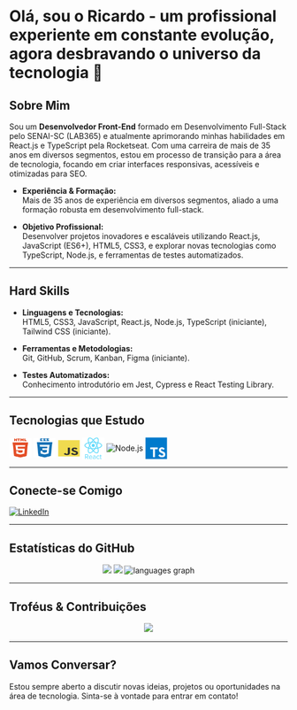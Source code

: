 # Olá, sou o Ricardo - um profissional experiente em constante evolução, agora desbravando o universo da tecnologia 👋

## Sobre Mim

Sou um **Desenvolvedor Front-End** formado em Desenvolvimento Full-Stack pelo SENAI-SC (LAB365) e atualmente aprimorando minhas habilidades em React.js e TypeScript pela Rocketseat. Com uma carreira de mais de 35 anos em diversos segmentos, estou em processo de transição para a área de tecnologia, focando em criar interfaces responsivas, acessíveis e otimizadas para SEO.

- **Experiência & Formação:**  
  Mais de 35 anos de experiência em diversos segmentos, aliado a uma formação robusta em desenvolvimento full-stack.

- **Objetivo Profissional:**  
  Desenvolver projetos inovadores e escaláveis utilizando React.js, JavaScript (ES6+), HTML5, CSS3, e explorar novas tecnologias como TypeScript, Node.js, e ferramentas de testes automatizados.

---

## Hard Skills

- **Linguagens e Tecnologias:**  
  HTML5, CSS3, JavaScript, React.js, Node.js, TypeScript (iniciante), Tailwind CSS (iniciante).

- **Ferramentas e Metodologias:**  
  Git, GitHub, Scrum, Kanban, Figma (iniciante).

- **Testes Automatizados:**  
  Conhecimento introdutório em Jest, Cypress e React Testing Library.

---

<!-- ## Projetos e Contribuições

Confira alguns dos meus projetos no GitHub que demonstram minha paixão e evolução na tecnologia:
- [Projeto 1](#) – Breve descrição do projeto.
- [Projeto 2](#) – Breve descrição do projeto.

*Estou sempre aberto a novas oportunidades de colaboração e aprendizado.*

--- -->

## Tecnologias que Estudo

<div style="display: inline-block">
  <img align="center" alt="HTML5" height="35" width="40" src="https://raw.githubusercontent.com/devicons/devicon/1119b9f84c0290e0f0b38982099a2bd027a48bf1/icons/html5/html5-plain-wordmark.svg">
  <img align="center" alt="CSS3" height="35" width="40" src="https://raw.githubusercontent.com/devicons/devicon/1119b9f84c0290e0f0b38982099a2bd027a48bf1/icons/css3/css3-plain-wordmark.svg">
  <img align="center" alt="JavaScript" height="30" width="40" src="https://raw.githubusercontent.com/devicons/devicon/1119b9f84c0290e0f0b38982099a2bd027a48bf1/icons/javascript/javascript-original.svg">
  <img align="center" alt="React.js" height="40" width="40" src="https://raw.githubusercontent.com/devicons/devicon/1119b9f84c0290e0f0b38982099a2bd027a48bf1/icons/react/react-original-wordmark.svg">
  <img align="center" alt="Node.js" height="40" width="40" src="https://icon-library.com/images/node-js-icon/node-js-icon-11.jpg">
  <img align="center" alt="TypeScript" height="40" width="40" src="https://raw.githubusercontent.com/devicons/devicon/master/icons/typescript/typescript-original.svg">
</div>

---

## Conecte-se Comigo

<div>
  <a href="https://www.linkedin.com/in/ricardo-werner" target="_blank">
    <img src="https://img.shields.io/badge/-LinkedIn-%230077B5?style=for-the-badge&logo=linkedin&logoColor=white" alt="LinkedIn">
  </a>
</div>

---

## Estatísticas do GitHub

<div align="center">
  <img height="200" src="https://github-readme-stats.vercel.app/api?username=ricardo-werner&show_icons=true&theme=moltack&include_all_commits=true&count_private=true" />
  <img height="200" src="https://github-readme-stats.vercel.app/api?username=ricardo-werner&show_icons=true&theme=radical" />
  <img src="https://github-readme-stats.vercel.app/api/top-langs?username=ricardo-werner&locale=pt-br&hide_title=false&layout=compact&card_width=320&langs_count=10&theme=codeSTACKr&hide_border=false&order=2" height="200" alt="languages graph"  />
</div>

---

## Troféus & Contribuições

<!-- Se você instalar e configurar o GitHub Profile Trophy, esta seção exibirá seus troféus -->
<div align="center">
  <img src="https://github-profile-trophy.vercel.app/?username=ricardo-werner&theme=onedark"/>
</div>

---

## Vamos Conversar?

Estou sempre aberto a discutir novas ideias, projetos ou oportunidades na área de tecnologia. Sinta-se à vontade para entrar em contato!
